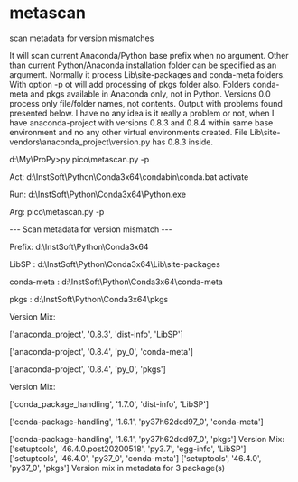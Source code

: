 # metascan
scan metadata for version mismatches

It will scan current Anaconda/Python base prefix when no argument.
Other than current Python/Anaconda installation folder can be specified as an argument.
Normally it process Lib\site-packages and conda-meta folders.
With option -p ot will add processing of pkgs folder also.
Folders conda-meta and pkgs available in Anaconda only, not in Python.
Versions 0.0 process only file/folder names, not contents.
Output with problems found presented below.
I have no any idea is it really a problem or not, when I have anaconda-project with versions 0.8.3 and 0.8.4 within same base environment and no any other virtual environments created. File  Lib\site-vendors\anaconda_project\version.py has 0.8.3 inside.  

d:\My\ProPy>py pico\metascan.py -p

Act: d:\InstSoft\Python\Conda3x64\condabin\conda.bat activate

Run: d:\InstSoft\Python\Conda3x64\Python.exe

Arg: pico\metascan.py -p

 --- Scan metadata for version mismatch ---

Prefix: d:\InstSoft\Python\Conda3x64

LibSP : d:\InstSoft\Python\Conda3x64\Lib\site-packages

conda-meta : d:\InstSoft\Python\Conda3x64\conda-meta

pkgs  : d:\InstSoft\Python\Conda3x64\pkgs

Version Mix:

  ['anaconda_project', '0.8.3', 'dist-info', 'LibSP']
  
  ['anaconda-project', '0.8.4', 'py_0', 'conda-meta']

['anaconda-project', '0.8.4', 'py_0', 'pkgs']
  
Version Mix:

  ['conda_package_handling', '1.7.0', 'dist-info', 'LibSP']
  
  ['conda-package-handling', '1.6.1', 'py37h62dcd97_0', 'conda-meta']
  
  ['conda-package-handling', '1.6.1', 'py37h62dcd97_0', 'pkgs']
Version Mix:
  ['setuptools', '46.4.0.post20200518', 'py3.7', 'egg-info', 'LibSP']
  ['setuptools', '46.4.0', 'py37_0', 'conda-meta']
  ['setuptools', '46.4.0', 'py37_0', 'pkgs']
Version mix in metadata for 3 package(s)
